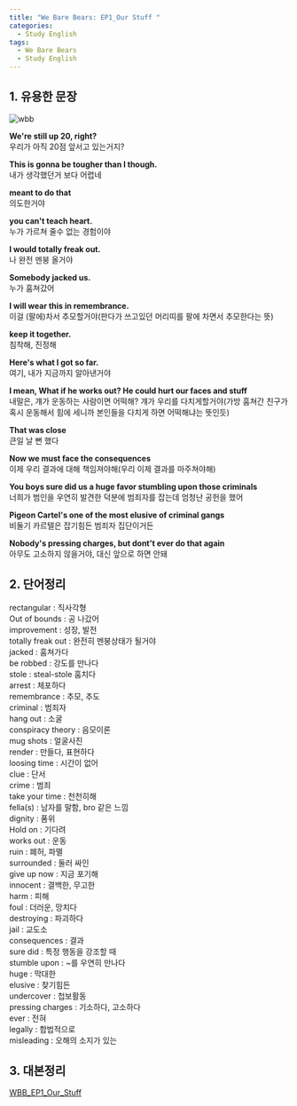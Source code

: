 ```yaml
---
title: "We Bare Bears: EP1_Our Stuff "
categories:
  - Study English
tags:
  - We Bare Bears
  - Study English
---
```


## 1. 유용한 문장

![wbb](/katedevlog/assets/images/wbb1.gif)

**We're still up 20, right?**  
우리가 아직 20점 앞서고 있는거지?

**This is gonna be tougher than I though.**  
내가 생각했던거 보다 어렵네

**meant to do that**  
의도한거야

**you can't teach heart.**  
누가 가르쳐 줄수 없는 경험이야

**I would totally freak out.**  
나 완전 멘붕 올거야

**Somebody jacked us.**  
누가 훔쳐갔어

**I will wear this in remembrance.**  
이걸 (팔에)차서 추모할거야(판다가 쓰고있던 머리띠를 팔에 차면서 추모한다는 뜻)

**keep it together.**  
침착해, 진정해

**Here's what I got so far.**  
여기, 내가 지금까지 알아낸거야

**I mean, What if he works out? He could hurt our faces and stuff**  
내말은, 걔가 운동하는 사람이면 어떡해? 걔가 우리를 다치게할거야(가방 훔쳐간 친구가 혹시 운동해서 힘에 세니까 본인들을 다치게 하면 어떡해냐는 뜻인듯)

**That was close**  
큰일 날 뻔 했다

**Now we must face the consequences**  
이제 우리 결과에 대해 책임져야해(우리 이제 결과를 마주쳐야해)

**You boys sure did us a huge favor stumbling upon those criminals**  
너희가 범인을 우연히 발견한 덕분에 범죄자를 잡는데 엄청난 공헌을 했어

**Pigeon Cartel's one of the most elusive of criminal gangs**  
비둘기 카르텔은 잡기힘든 범죄자 집단이거든

**Nobody's pressing charges, but dont't ever do that again**  
아무도 고소하지 않을거야, 대신 앞으로 하면 안돼

## 2. 단어정리

rectangular : 직사각형  
Out of bounds : 공 나갔어  
improvement : 성장, 발전  
totally freak out : 완전히 멘붕상태가 될거야  
jacked : 훔쳐가다  
be robbed : 강도를 만나다  
stole : steal-stole 훔치다  
arrest : 체포하다  
remembrance : 추모, 추도  
criminal : 범죄자  
hang out : 소굴  
conspiracy theory : 음모이론  
mug shots : 얼굴사진  
render : 만들다, 표현하다  
loosing time : 시간이 없어  
clue : 단서  
crime : 범죄  
take your time : 천천히해  
fella(s) : 남자를 말함, bro 같은 느낌  
dignity : 품위  
Hold on : 기다려  
works out : 운동  
ruin : 폐허, 파멸  
surrounded : 둘러 싸인  
give up now : 지금 포기해  
innocent : 결백한, 무고한  
harm : 피해  
foul : 더러운, 망치다  
destroying : 파괴하다  
jail : 교도소  
consequences : 결과  
sure did : 특정 행동을 강조할 때  
stumble upon : ~를 우연히 만나다  
huge : 막대한  
elusive : 찾기힘든  
undercover : 첩보활동  
pressing charges : 기소하다, 고소하다  
ever : 전혀  
legally : 합법적으로  
misleading : 오해의 소지가 있는

## 3. 대본정리

[WBB_EP1_Our_Stuff](https://www.notion.so/siyeon/WBB-EP1_Our-Stuff-2cce8724ad3a43438d3bfa91dd8d0174)
